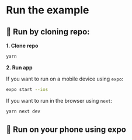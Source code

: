 # Run the example

## 👾 Run by cloning repo:

**1. Clone repo**

```sh
yarn
```

**2. Run app**

If you want to run on a mobile device using `expo`:

```sh
expo start --ios
```

If you want to run in the browser using `next`:

```sh
yarn next dev
```

## 📲 Run on your phone using expo
